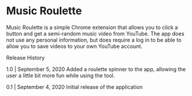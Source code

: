 Music Roulette
==========

Music Roulette is a simple Chrome extension that allows you to click a button and 
get a semi-random music video from YouTube. The app does not use any personal information, but does require a log in to be able to allow you to save videos to your own YouTube account.

Release History

1.0 | September 5, 2020
Added a roulette spinner to the app, allowing the user a little bit more fun while using the tool.

0.1 | September 4, 2020
Initial release of the application
